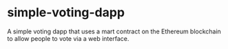 # simple-voting-dapp

A simple voting dapp that uses a mart contract on the Ethereum blockchain to allow people to vote via a web interface.
